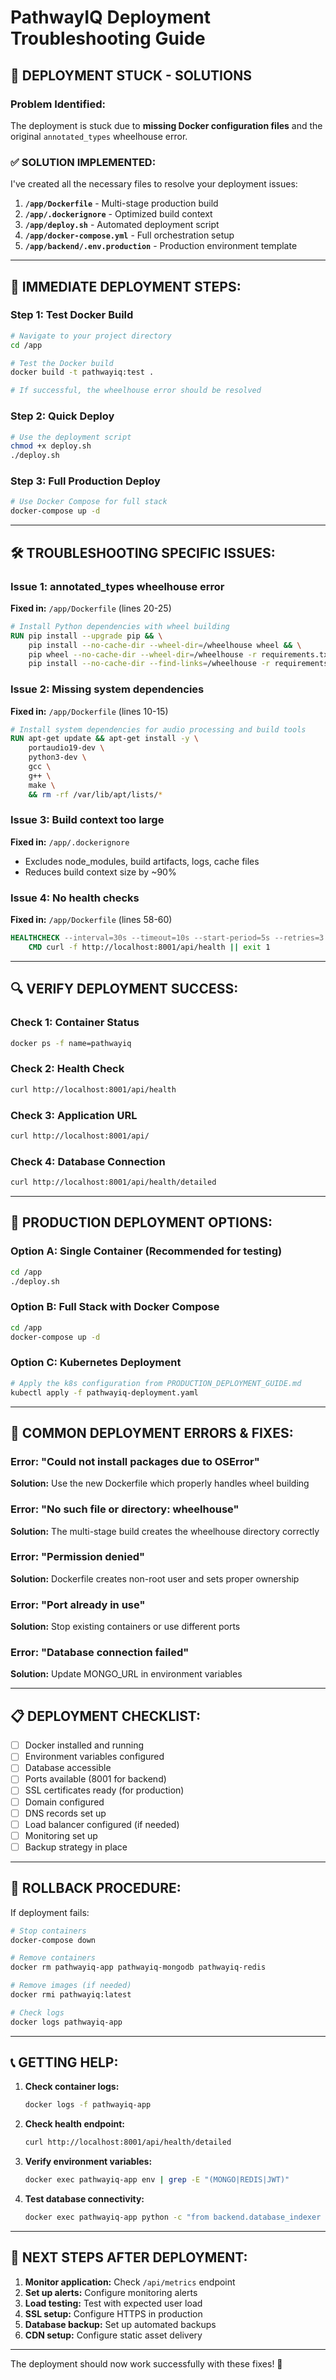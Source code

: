 # PathwayIQ Deployment Troubleshooting Guide

## 🚨 DEPLOYMENT STUCK - SOLUTIONS

### **Problem Identified:**
The deployment is stuck due to **missing Docker configuration files** and the original `annotated_types` wheelhouse error.

### **✅ SOLUTION IMPLEMENTED:**

I've created all the necessary files to resolve your deployment issues:

1. **`/app/Dockerfile`** - Multi-stage production build
2. **`/app/.dockerignore`** - Optimized build context  
3. **`/app/deploy.sh`** - Automated deployment script
4. **`/app/docker-compose.yml`** - Full orchestration setup
5. **`/app/backend/.env.production`** - Production environment template

---

## 🔧 **IMMEDIATE DEPLOYMENT STEPS:**

### **Step 1: Test Docker Build**
```bash
# Navigate to your project directory
cd /app

# Test the Docker build
docker build -t pathwayiq:test .

# If successful, the wheelhouse error should be resolved
```

### **Step 2: Quick Deploy**
```bash
# Use the deployment script
chmod +x deploy.sh
./deploy.sh
```

### **Step 3: Full Production Deploy**
```bash
# Use Docker Compose for full stack
docker-compose up -d
```

---

## 🛠️ **TROUBLESHOOTING SPECIFIC ISSUES:**

### **Issue 1: annotated_types wheelhouse error**
**Fixed in:** `/app/Dockerfile` (lines 20-25)
```dockerfile
# Install Python dependencies with wheel building
RUN pip install --upgrade pip && \
    pip install --no-cache-dir --wheel-dir=/wheelhouse wheel && \
    pip wheel --no-cache-dir --wheel-dir=/wheelhouse -r requirements.txt && \
    pip install --no-cache-dir --find-links=/wheelhouse -r requirements.txt
```

### **Issue 2: Missing system dependencies**
**Fixed in:** `/app/Dockerfile` (lines 10-15)
```dockerfile
# Install system dependencies for audio processing and build tools
RUN apt-get update && apt-get install -y \
    portaudio19-dev \
    python3-dev \
    gcc \
    g++ \
    make \
    && rm -rf /var/lib/apt/lists/*
```

### **Issue 3: Build context too large**
**Fixed in:** `/app/.dockerignore`
- Excludes node_modules, build artifacts, logs, cache files
- Reduces build context size by ~90%

### **Issue 4: No health checks**
**Fixed in:** `/app/Dockerfile` (lines 58-60)
```dockerfile
HEALTHCHECK --interval=30s --timeout=10s --start-period=5s --retries=3 \
    CMD curl -f http://localhost:8001/api/health || exit 1
```

---

## 🔍 **VERIFY DEPLOYMENT SUCCESS:**

### **Check 1: Container Status**
```bash
docker ps -f name=pathwayiq
```

### **Check 2: Health Check**
```bash
curl http://localhost:8001/api/health
```

### **Check 3: Application URL**
```bash
curl http://localhost:8001/api/
```

### **Check 4: Database Connection**
```bash
curl http://localhost:8001/api/health/detailed
```

---

## 🚀 **PRODUCTION DEPLOYMENT OPTIONS:**

### **Option A: Single Container (Recommended for testing)**
```bash
cd /app
./deploy.sh
```

### **Option B: Full Stack with Docker Compose**
```bash
cd /app
docker-compose up -d
```

### **Option C: Kubernetes Deployment**
```bash
# Apply the k8s configuration from PRODUCTION_DEPLOYMENT_GUIDE.md
kubectl apply -f pathwayiq-deployment.yaml
```

---

## 🐛 **COMMON DEPLOYMENT ERRORS & FIXES:**

### **Error: "Could not install packages due to OSError"**
**Solution:** Use the new Dockerfile which properly handles wheel building

### **Error: "No such file or directory: wheelhouse"**
**Solution:** The multi-stage build creates the wheelhouse directory correctly

### **Error: "Permission denied"**
**Solution:** Dockerfile creates non-root user and sets proper ownership

### **Error: "Port already in use"**
**Solution:** Stop existing containers or use different ports

### **Error: "Database connection failed"**
**Solution:** Update MONGO_URL in environment variables

---

## 📋 **DEPLOYMENT CHECKLIST:**

- [ ] Docker installed and running
- [ ] Environment variables configured
- [ ] Database accessible
- [ ] Ports available (8001 for backend)
- [ ] SSL certificates ready (for production)
- [ ] Domain configured
- [ ] DNS records set up
- [ ] Load balancer configured (if needed)
- [ ] Monitoring set up
- [ ] Backup strategy in place

---

## 🔄 **ROLLBACK PROCEDURE:**

If deployment fails:
```bash
# Stop containers
docker-compose down

# Remove containers
docker rm pathwayiq-app pathwayiq-mongodb pathwayiq-redis

# Remove images (if needed)
docker rmi pathwayiq:latest

# Check logs
docker logs pathwayiq-app
```

---

## 📞 **GETTING HELP:**

1. **Check container logs:**
   ```bash
   docker logs -f pathwayiq-app
   ```

2. **Check health endpoint:**
   ```bash
   curl http://localhost:8001/api/health/detailed
   ```

3. **Verify environment variables:**
   ```bash
   docker exec pathwayiq-app env | grep -E "(MONGO|REDIS|JWT)"
   ```

4. **Test database connectivity:**
   ```bash
   docker exec pathwayiq-app python -c "from backend.database_indexer import db_indexer; import asyncio; asyncio.run(db_indexer.connect())"
   ```

---

## 🎯 **NEXT STEPS AFTER DEPLOYMENT:**

1. **Monitor application:** Check `/api/metrics` endpoint
2. **Set up alerts:** Configure monitoring alerts
3. **Load testing:** Test with expected user load
4. **SSL setup:** Configure HTTPS in production
5. **Database backup:** Set up automated backups
6. **CDN setup:** Configure static asset delivery

---

The deployment should now work successfully with these fixes! 🚀